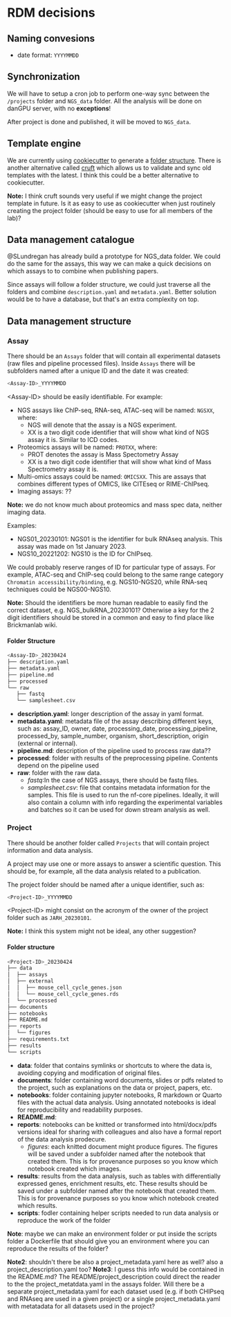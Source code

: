 # RDM decisions

## Naming convesions

- date format: `YYYYMMDD`

## Synchronization

We will have to setup a cron job to perform one-way sync between the `/projects`
folder and `NGS_data` folder. All the analysis will be done on danGPU server,
with no **exceptions**!

After project is done and published, it will be moved to `NGS_data`.

## Template engine

We are currently using [cookiecutter](https://github.com/cookiecutter/cookiecutter)
to generate a [folder structure](https://github.com/brickmanlab/project-template).
There is another alternative called [cruft](https://github.com/cruft/cruft) which
allows us to validate and sync old templates with the latest. I think this could
be a better alternative to cookiecutter.

**Note:** I think cruft sounds very useful if we might change the project template in future. Is it as easy to use as cookiecutter when just routinely creating the project folder (should be easy to use for all members of the lab)?

## Data management catalogue

@SLundregan has already build a prototype for NGS_data folder. We could do the
same for the assays, this way we can make a quick decisions on which assays to
to combine when publishing papers.

Since assays will follow a folder structure, we could just traverse all the
folders and combine `description.yaml` and `metadata.yaml`. Better solution
would be to have a database, but that's an extra complexity on top.

## Data management structure

### Assay

There should be an `Assays` folder that will contain all experimental datasets (raw files and pipeline processed files).
Inside `Assays` there will be subfolders named after a unique ID and the date it was created:

```bash
<Assay-ID>_YYYYMMDD
```

\<Assay-ID> should be easily identifiable. For example:

- NGS assays like ChIP-seq, RNA-seq, ATAC-seq will be named: `NGSXX`, where:
  - NGS will denote that the assay is a NGS experiment.
  - XX is a two digit code identifier that will show what kind of NGS assay it is.  Similar to ICD codes.
- Proteomics assays will be named: `PROTXX`, where:
  - PROT denotes the assay is Mass Spectometry Assay
  - XX is a two digit code identifier that will show what kind of Mass Spectrometry assay it is.
- Multi-omics assays could be named: `OMICSXX`. This are assays that combines different types of OMICS, like CITEseq or RIME-ChIPseq.
- Imaging assays: ??

**Note:** we do not know much about proteomics and mass spec data, neither imaging data.

Examples:

- NGS01_20230101: NGS01 is the identifier for bulk RNAseq analysis. This assay was made on 1st January 2023.
- NGS10_20221202: NGS10 is the ID for ChIPseq.

We could probably reserve ranges of ID for particular type of assays. For example, ATAC-seq and ChIP-seq could belong to the same range category `Chromatin accessibility/binding`, e.g. NGS10-NGS20, while RNA-seq techniques could be NGS00-NGS10.

**Note:** Should the identifiers be more human readable to easily find the correct dataset, e.g. NGS_bulkRNA_20230101? Otherwise a key for the 2 digit identifiers should be stored in a common and easy to find place like Brickmanlab wiki.

#### **Folder Structure**

```bash
<Assay-ID>_20230424
├── description.yaml
├── metadata.yaml
├── pipeline.md
├── processed
└── raw
   ├── fastq
   └── samplesheet.csv
```

- **description.yaml**: longer description of the assay in yaml format.
- **metadata.yaml**: metadata file of the assay describing different keys, such as: assay_ID, owner, date, processing_date, processing_pipeline, processed_by, sample_number, organism, short_description, origin (external or internal).
- **pipeline.md**: description of the pipeline used to process raw data??
- **processed**: folder with results of the preprocessing pipeline. Contents depend on the pipeline used
- **raw**: folder with the raw data.
  - *fastq*:In the case of NGS assays, there should be fastq files.
  - *samplesheet.csv*: file that contains metadata information for the samples. This file is used to run the nf-core pipelines. Ideally, it will also contain a column with info regarding the experimental variables and batches so it can be used for down stream analysis as well.

### Project

There should be another folder called `Projects` that will contain project information and data analysis.

A project may use one or more assays to answer a scientific question. This should be, for example, all the data analysis related
to a publication.

The project folder should be named after a unique identifier, such as:

```bash
<Project-ID>_YYYYMMDD
```

\<Project-ID> might consist on the acronym of the owner of the project folder such as `JARH_20230101`.

**Note:** I think this system might not be ideal, any other suggestion?

#### **Folder structure**

```bash
<Project-ID>_20230424
├── data
│  ├── assays
│  ├── external
│  │  ├── mouse_cell_cycle_genes.json
│  │  └── mouse_cell_cycle_genes.rds
│  └── processed
├── documents
├── notebooks
├── README.md
├── reports
│  └── figures
├── requirements.txt
├── results
└── scripts
```

- **data**: folder that contains symlinks or shortcuts to where the data is, avoiding copying and modification of original files.
- **documents**: folder containing word documents, slides or pdfs related to the project, such as explanations on the data or project, papers, etc.
- **notebooks**: folder containing jupyter notebooks, R markdown or Quarto files with the actual data analysis. Using annotated notebooks is ideal for reproducibility and readability purposes.
- **README.md**:
- **reports**: notebooks can be knitted or transformed into html/docx/pdfs versions ideal for sharing with colleagues and also have a formal report of the data analysis prodecure.
  - *figures*: each knitted document might produce figures. The figures will be saved under a subfolder named after the notebook that created them. This is for provenance purposes so you know which notebook created which images.
- **results**: results from the data analysis, such as tables with differentially expressed genes, enrichment results, etc. These results should be saved under a subfolder named after the notebook that created them. This is for provenance purposes so you know which notebook created which results.
- **scripts**: fodler containing helper scripts needed to run data analysis or reproduce the work of the folder

**Note**: maybe we can make an environment folder or put inside the scripts folder a Dockerfile that should give you an environment where you can reproduce the results of the folder?

**Note2**: shouldn't there be also a project_metadata.yaml here as well? also a project_description.yaml too?
**Note3**: I guess this info would be contained in the README.md? The README/project_description could direct the reader to the the project_metatdata.yaml in the assays folder. Will there be a separate project_metadata.yaml for each dataset used (e.g. if both CHIPseq and RNAseq are used in a given project) or a single project_metadata.yaml with metatadata for all datasets used in the project?
